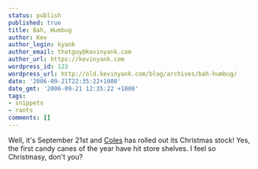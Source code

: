 ```yaml
---
status: publish
published: true
title: Bah, Humbug
author: Kev
author_login: kyank
author_email: thatguy@kevinyank.com
author_url: https://kevinyank.com
wordpress_id: 123
wordpress_url: http://old.kevinyank.com/blog/archives/bah-humbug/
date: '2006-09-21T22:35:22+1000'
date_gmt: '2006-09-21 12:35:22 +1000'
tags:
- snippets
- rants
comments: []
---
```

<p>Well, it's September 21st and <a href="http://coles.com.au/">Coles</a> has rolled out its Christmas stock! Yes, the first candy canes of the year have hit store shelves. I feel so Christmasy, don't you?</p>
